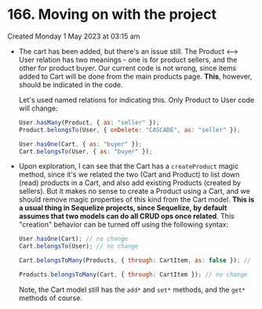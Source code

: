 # 166. Moving on with the project
Created Monday 1 May 2023 at 03:15 am

- The cart has been added, but there's an issue still. The Product <--> User relation has two meanings - one is for product sellers, and the other for product buyer. Our current code is not wrong, since items added to Cart will be done from the main products page. **This**, however, should be indicated in the code.

	Let's used named relations for indicating this. Only Product to User code will change:
	```js
	User.hasMany(Product, { as: "seller" });
	Product.belongsTo(User, { onDelete: "CASCADE", as: "seller" });
	
	User.hasOne(Cart, { as: "buyer" });
	Cart.belongsTo(User, { as: "buyer" });
	```
- Upon exploration, I can see that the Cart has a `createProduct` magic method, since it's we related the two (Cart and Product) to list down (read) products in a Cart, and also add existing Products (created by sellers). But it makes no sense to create a Product using a Cart, and we should remove magic properties of this kind from the Cart model. **This is a usual thing in Sequelize projects, since Sequelize, by default assumes that two models can do all CRUD ops once related**. This "creation" behavior can be turned off using the following syntax:
	```js
	User.hasOne(Cart); // no change
	Cart.belongsTo(User); // no change

	Cart.belongsToMany(Products, { through: CartItem, as: false }); // removes magic methods from Cart (about Product creation)
	
	Products.belongsToMany(Cart, { through: CartItem }); // no change
	```
	Note, the Cart model still has the `add*` and `set*` methods, and the `get*` methods of course.